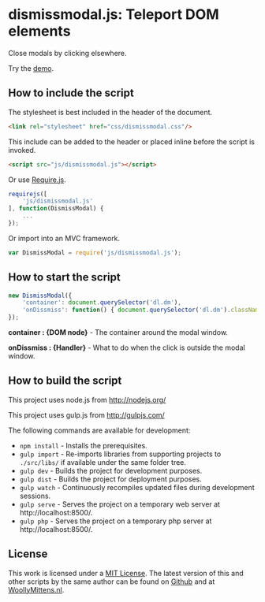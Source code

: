 # dismissmodal.js: Teleport DOM elements

Close modals by clicking elsewhere.

Try the <a href="http://www.woollymittens.nl/default.php?url=useful-dismissmodal">demo</a>.

## How to include the script

The stylesheet is best included in the header of the document.

```html
<link rel="stylesheet" href="css/dismissmodal.css"/>
```

This include can be added to the header or placed inline before the script is invoked.

```html
<script src="js/dismissmodal.js"></script>
```

Or use [Require.js](https://requirejs.org/).

```js
requirejs([
	'js/dismissmodal.js'
], function(DismissModal) {
	...
});
```

Or import into an MVC framework.

```js
var DismissModal = require('js/dismissmodal.js');
```

## How to start the script

```javascript
new DismissModal({
	'container': document.querySelector('dl.dm'),
	'onDissmiss': function() { document.querySelector('dl.dm').className='dm dm-closed'; }
});
```

**container : {DOM node}** - The container around the modal window.

**onDissmiss : {Handler}** - What to do when the click is outside the modal window.

## How to build the script

This project uses node.js from http://nodejs.org/

This project uses gulp.js from http://gulpjs.com/

The following commands are available for development:
+ `npm install` - Installs the prerequisites.
+ `gulp import` - Re-imports libraries from supporting projects to `./src/libs/` if available under the same folder tree.
+ `gulp dev` - Builds the project for development purposes.
+ `gulp dist` - Builds the project for deployment purposes.
+ `gulp watch` - Continuously recompiles updated files during development sessions.
+ `gulp serve` - Serves the project on a temporary web server at http://localhost:8500/.
+ `gulp php` - Serves the project on a temporary php server at http://localhost:8500/.

## License

This work is licensed under a [MIT License](https://opensource.org/licenses/MIT). The latest version of this and other scripts by the same author can be found on [Github](https://github.com/WoollyMittens) and at [WoollyMittens.nl](https://www.woollymittens.nl/).
